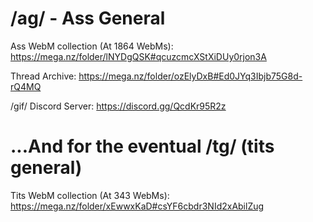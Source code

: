# /ag/ - Ass General

Ass WebM collection (At 1864 WebMs): https://mega.nz/folder/lNYDgQSK#qcuzcmcXStXiDUy0rjon3A

Thread Archive: https://mega.nz/folder/ozElyDxB#Ed0JYq3Ibjb75G8d-rQ4MQ

/gif/ Discord Server: https://discord.gg/QcdKr95R2z

# ...And for the eventual /tg/ (tits general)

Tits WebM collection (At 343 WebMs): https://mega.nz/folder/xEwwxKaD#csYF6cbdr3NId2xAbilZug